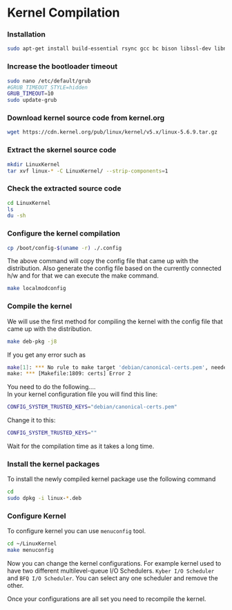 # Kernel Compilation

### Installation

```bash  
sudo apt-get install build-essential rsync gcc bc bison libssl-dev libncurses5-dev libelf-dev dwarves flex qt5*
```

### Increase the bootloader timeout

```bash
sudo nano /etc/default/grub
#GRUB_TIMEOUT_STYLE=hidden
GRUB_TIMEOUT=10
sudo update-grub	
```

### Download kernel source code from kernel.org

```bash
wget https://cdn.kernel.org/pub/linux/kernel/v5.x/linux-5.6.9.tar.gz
```

### Extract the skernel source code

```bash
mkdir LinuxKernel
tar xvf linux-* -C LinuxKernel/ --strip-components=1
```

### Check the extracted source code

```bash
cd LinuxKernel
ls
du -sh
```

### Configure the kernel compilation

```bash
cp /boot/config-$(uname -r) ./.config 
```

The above command will copy the config file that came up with the distribution. Also generate the config file based on the currently connected h/w and for that we can execute the make command.

```bash
make localmodconfig
``` 

### Compile the kernel

We will use the first method for compiling the kernel with the config file that came up with the distribution.
  
```bash
make deb-pkg -j8
```
If you get any error such as 

```bash
make[1]: *** No rule to make target 'debian/canonical-certs.pem', needed by 'certs/x509_certificate_list'.  Stop.
make: *** [Makefile:1809: certs] Error 2
```

You need to do the following....<br>
In your kernel configuration file you will find this line:
```bash
CONFIG_SYSTEM_TRUSTED_KEYS="debian/canonical-certs.pem"
```
Change it to this:
```bash
CONFIG_SYSTEM_TRUSTED_KEYS=""
```
Wait for the compilation time as it takes a long time.

### Install the kernel packages

To install the newly compiled kernel package use the following command

```bash
cd 
sudo dpkg -i linux-*.deb
```

### Configure Kernel 

To configure kernel you can use `menuconfig` tool. 

```bash
cd ~/LinuxKernel
make menuconfig
```

Now you can change the kernel configurations. For example kernel used to have two different multilevel-queue I/O Schedulers. `Kyber I/O Scheduler` and `BFQ I/O Scheduler`. You can select any one scheduler and remove the other.

Once your configurations are all set you need to recompile the kernel. 
